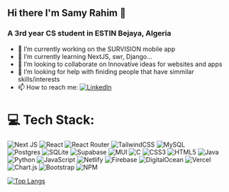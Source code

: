 ## Hi there I'm Samy Rahim 👋
### A 3rd year CS student in ESTIN Bejaya, Algeria
  
- 🔭 I’m currently working on the SURVISION mobile app 
- 🌱 I’m currently learning NextJS, swr, Django...
- 👯 I’m looking to collaborate on Innovative ideas for websites and apps
- 🤔 I’m looking for help with finiding people that have simmilar skills/interests
- 📫 How to reach me: [![LinkedIn](https://img.shields.io/badge/LinkedIn-%230077B5.svg?logo=linkedin&logoColor=white)](https://www.linkedin.com/in/samy-rahim/) 

  

# 💻 Tech Stack:
![Next JS](https://img.shields.io/badge/Next-black?style=flat&logo=next.js&logoColor=white) 
![React](https://img.shields.io/badge/react-%2320232a.svg?style=flat&logo=react&logoColor=%2361DAFB) 
![React Router](https://img.shields.io/badge/React_Router-CA4245?style=flat&logo=react-router&logoColor=white) 
![TailwindCSS](https://img.shields.io/badge/tailwindcss-%2338B2AC.svg?style=flat&logo=tailwind-css&logoColor=white) 
![MySQL](https://img.shields.io/badge/mysql-%2300f.svg?style=flat&logo=mysql&logoColor=white) 	
![Postgres](https://img.shields.io/badge/postgres-%23316192.svg?style=flat&logo=postgresql&logoColor=white) 
![SQLite](https://img.shields.io/badge/sqlite-%2307405e.svg?style=flat&logo=sqlite&logoColor=white) 
![Supabase](https://img.shields.io/badge/Supabase-3ECF8E?style=flat&logo=supabase&logoColor=white) 
![MUI](https://img.shields.io/badge/MUI-%230081CB.svg?style=flat&logo=material-ui&logoColor=white) 
![C](https://img.shields.io/badge/c-%2300599C.svg?style=flat&logo=c&logoColor=white) 
![CSS3](https://img.shields.io/badge/css3-%231572B6.svg?style=flat&logo=css3&logoColor=white) 
![HTML5](https://img.shields.io/badge/html5-%23E34F26.svg?style=flat&logo=html5&logoColor=white) 
![Java](https://img.shields.io/badge/java-%23ED8B00.svg?style=flat&logo=java&logoColor=white) 
![Python](https://img.shields.io/badge/python-3670A0?style=flat&logo=python&logoColor=ffdd54) 
![JavaScript](https://img.shields.io/badge/javascript-%23323330.svg?style=flat&logo=javascript&logoColor=%23F7DF1E) 
![Netlify](https://img.shields.io/badge/netlify-%23000000.svg?style=flat&logo=netlify&logoColor=#00C7B7) 
![Firebase](https://img.shields.io/badge/firebase-%23039BE5.svg?style=flat&logo=firebase) 
![DigitalOcean](https://img.shields.io/badge/DigitalOcean-%230167ff.svg?style=flat&logo=digitalOcean&logoColor=white) 
![Vercel](https://img.shields.io/badge/vercel-%23000000.svg?style=flat&logo=vercel&logoColor=white) 
![Chart.js](https://img.shields.io/badge/chart.js-F5788D.svg?style=flat&logo=chart.js&logoColor=white) 
![Bootstrap](https://img.shields.io/badge/bootstrap-%23563D7C.svg?style=flat&logo=bootstrap&logoColor=white) 
![NPM](https://img.shields.io/badge/NPM-%23000000.svg?style=flat&logo=npm&logoColor=white) 

[![Top Langs](https://github-readme-stats.vercel.app/api/top-langs/?username=samio735)](https://github.com/anuraghazra/github-readme-stats)
